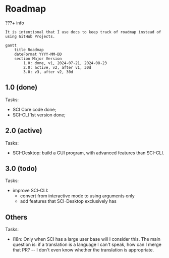 ﻿# Roadmap

???+ info

    It is intentional that I use docs to keep track of roadmap instead of using GitHub Projects.


```mermaid
gantt
    title Roadmap
    dateFormat YYYY-MM-DD
    section Major Version
        1.0: done, v1, 2024-07-21, 2024-08-23
        2.0: active, v2, after v1, 30d
        3.0: v3, after v2, 30d
```

## 1.0 (done)

Tasks:

- SCI Core code done;
- SCI-CLI 1st version done;

## 2.0 (active)

Tasks:

- SCI-Desktop: build a GUI program, with advanced features than SCI-CLI.

## 3.0 (todo)

Tasks:

- improve SCI-CLI:
  - convert from interactive mode to using arguments only
  - add features that SCI-Desktop exclusively has


## Others

Tasks:

- i18n: Only when SCI has a large user base will I consider this. The main question is: if a translation is a language I can't speak, how can I merge that PR? -- I don't even know whether the translation is appropriate.
